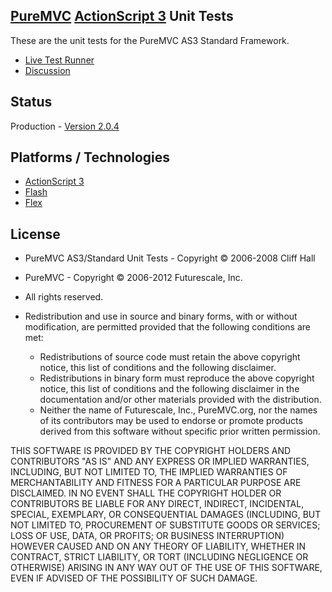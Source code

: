 ## [PureMVC](http://puremvc.github.com/) [ActionScript 3](https://github.com/PureMVC/puremvc-as3-standard-framework/wiki) Unit Tests
These are the unit tests for the PureMVC AS3 Standard Framework.

* [Live Test Runner](http://darkstar.puremvc.org/content_header.html?url=http://puremvc.org/pages/demos/AS3/PureMVC_AS3_UnitTests/&desc=PureMVC%20Standard%20AS3%20Unit%20Tests)
* [Discussion](http://forums.puremvc.org/index.php?topic=293.0)

## Status
Production - [Version 2.0.4](https://github.com/PureMVC/puremvc-as3-standard-unittests/blob/master/VERSION)

## Platforms / Technologies
* [ActionScript 3](http://en.wikipedia.org/wiki/ActionScript)
* [Flash](http://en.wikipedia.org/wiki/Adobe_flash)
* [Flex](http://en.wikipedia.org/wiki/Adobe_Flex)

## License
* PureMVC AS3/Standard Unit Tests - Copyright © 2006-2008 Cliff Hall
* PureMVC - Copyright © 2006-2012 Futurescale, Inc.
* All rights reserved.

* Redistribution and use in source and binary forms, with or without modification, are permitted provided that the following conditions are met:

  * Redistributions of source code must retain the above copyright notice, this list of conditions and the following disclaimer.
  * Redistributions in binary form must reproduce the above copyright notice, this list of conditions and the following disclaimer in the documentation and/or other materials provided with the distribution.
  * Neither the name of Futurescale, Inc., PureMVC.org, nor the names of its contributors may be used to endorse or promote products derived from this software without specific prior written permission.

THIS SOFTWARE IS PROVIDED BY THE COPYRIGHT HOLDERS AND CONTRIBUTORS "AS IS" AND ANY EXPRESS OR IMPLIED WARRANTIES, INCLUDING, BUT NOT LIMITED TO, THE IMPLIED WARRANTIES OF MERCHANTABILITY AND FITNESS FOR A PARTICULAR PURPOSE ARE DISCLAIMED. IN NO EVENT SHALL THE COPYRIGHT HOLDER OR CONTRIBUTORS BE LIABLE FOR ANY DIRECT, INDIRECT, INCIDENTAL, SPECIAL, EXEMPLARY, OR CONSEQUENTIAL DAMAGES (INCLUDING, BUT NOT LIMITED TO, PROCUREMENT OF SUBSTITUTE GOODS OR SERVICES; LOSS OF USE, DATA, OR PROFITS; OR BUSINESS INTERRUPTION) HOWEVER CAUSED AND ON ANY THEORY OF LIABILITY, WHETHER IN CONTRACT, STRICT LIABILITY, OR TORT (INCLUDING NEGLIGENCE OR OTHERWISE) ARISING IN ANY WAY OUT OF THE USE OF THIS SOFTWARE, EVEN IF ADVISED OF THE POSSIBILITY OF SUCH DAMAGE.